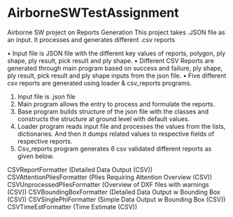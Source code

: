 # AirborneSWTestAssignment

Airborne SW project on Reports Generation
This project takes .JSON file as an input. It processes and generates different .csv reports

•	Input file is JSON file with the different key values of reports, polygon, ply shape, ply result, pick result and ply shape.
•	Different CSV Reports are generated through main program based on success and failure, ply shape, ply result, pick result and ply shape inputs from the json file.
•	Five different csv reports are generated using loader & csv_reports programs.

1.	Input file is .json file
2.	Main program allows the entry to process and formulate the reports.
3.	Base program builds structure of the json file with the classes and constructs the structure at ground level with default values.
4.	Loader program reads input file and processes the values from the lists, dictionaries. And then it dumps related values to respective fields of respective reports.
5.	Csv_reports program generates 6 csv validated different reports as given below.

CSVReportFormatter (Detailed Data Output (CSV))
CSVAttentionPliesFormatter (Plies Requiring Attention Overview (CSV))
CSVUnprocessedPliesFormatter (Overview of DXF files with warnings (CSV))
CSVBoundingBoxFormatter (Detailed Data Output w Bounding Box (CSV))
CSVSinglePhiFormatter (Simple Data Output w Bounding Box (CSV))
CSVTimeEstFormatter (Time Estimate (CSV))



